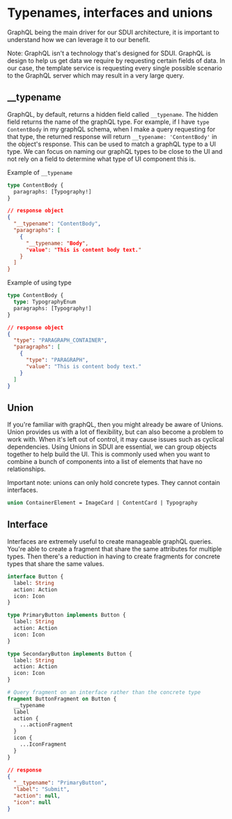 # Typenames, interfaces and unions

GraphQL being the main driver for our SDUI architecture, it is important to understand how we can leverage it to our benefit.

Note: GraphQL isn't a technology that's designed for SDUI. GraphQL is design to help us get data we require by requesting certain fields of data. In our case, the template service is requesting every single possible scenario to the GraphQL server which may result in a very large query.

## __typename

GraphQL, by default, returns a hidden field called `__typename`. The hidden field returns the name of the graphQL type. For example, if I have `type ContentBody` in my graphQL schema, when I make a query requesting for that type, the returned response will return `__typename: 'ContentBody'` in the object's response. This can be used to match a graphQL type to a UI type. We can focus on naming our graphQL types to be close to the UI and not rely on a field to determine what type of UI component this is.

Example of `__typename`
```graphql
type ContentBody {
  paragraphs: [Typography!]
}
```

```json
// response object
{
  "__typename": "ContentBody",
  "paragraphs": [
    {
      "__typename: "Body",
      "value": "This is content body text."
    }
  ]
}
```

Example of using type
```graphql
type ContentBody {
  type: TypographyEnum
  paragraphs: [Typography!]
}
```

```json
// response object
{
  "type": "PARAGRAPH_CONTAINER",
  "paragraphs": [
    {
      "type": "PARAGRAPH",
      "value": "This is content body text."
    }
  ]
}
```

## Union

If you're familiar with graphQL, then you might already be aware of Unions. Union provides us with a lot of flexibility, but can also become a problem to work with. When it's left out of control, it may cause issues such as cyclical dependencies. Using Unions in SDUI are essential, we can group objects together to help build the UI. This is commonly used when you want to combine a bunch of components into a list of elements that have no relationships.

Important note: unions can only hold concrete types. They cannot contain interfaces.

```graphql
union ContainerElement = ImageCard | ContentCard | Typography
```

## Interface

Interfaces are extremely useful to create manageable graphQL queries. You're able to create a fragment that share the same attributes for multiple types. Then there's a reduction in having to create fragments for concrete types that share the same values.

```graphql
interface Button {
  label: String
  action: Action
  icon: Icon
}

type PrimaryButton implements Button {
  label: String
  action: Action
  icon: Icon
}

type SecondaryButton implements Button {
  label: String
  action: Action
  icon: Icon
}
```

```graphql
# Query fragment on an interface rather than the concrete type
fragment ButtonFragment on Button {
  __typename
  label
  action {
    ...actionFragment
  }
  icon {
    ...IconFragment
  }
}
```

```json
// response
{
  "__typename": "PrimaryButton",
  "label": "Submit",
  "action": null,
  "icon": null
}
```